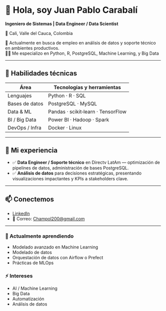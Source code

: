 # 👋 Hola, soy Juan Pablo Carabalí

**Ingeniero de Sistemas | Data Engineer / Data Scientist**

📍 Cali, Valle del Cauca, Colombia

🔭 Actualmente en busca de empleo en análisis de datos y soporte técnico en ambientes productivos.  
👨‍💻 Me especializo en Python, R, PostgreSQL, Machine Learning, y Big Data

---

## 🔧 Habilidades técnicas

| Área              | Tecnologías y herramientas           |
|-------------------|--------------------------------------|
| Lenguajes         | Python · R · SQL                     |
| Bases de datos    | PostgreSQL · MySQL                   |
| Data & ML         | Pandas · scikit‑learn · TensorFlow   |
| BI / Big Data     | Power BI · Hadoop · Spark            |
| DevOps / Infra    | Docker · Linux                       |

---

## 🚀 Mi experiencia

- ✅ **Data Engineer / Soporte técnico** en Directv LatAm — optimización de pipelines de datos, administración de bases PostgreSQL.
- ✅ **Análisis de datos** para decisiones estratégicas, presentando visualizaciones impactantes y KPIs a stakeholders clave.

---

## 📫 Conectemos

- [LinkedIn](https://www.linkedin.com/in/juan-pablo-carabali/)  
- 📧 Correo: Champol200@gmail.com

---

### 🌱 Actualmente aprendiendo

- Modelado avanzado en Machine Learning
- Modelado de datos
- Orquestación de datos con Airflow o Prefect
- Prácticas de MLOps

### ⚡ Intereses

- AI / Machine Learning
- Big Data
- Automatización
- Análisis de datos


